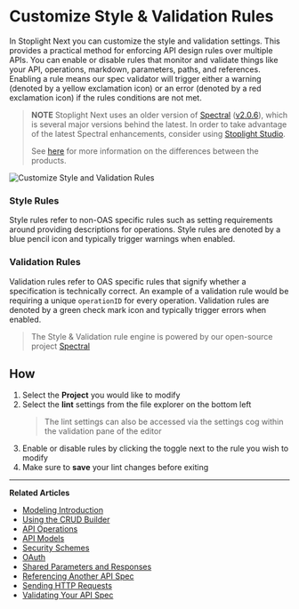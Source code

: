 # Customize Style & Validation Rules

In Stoplight Next you can customize the style and validation settings. This
provides a practical method for enforcing API design rules over multiple APIs.
You can enable or disable rules that monitor and validate things like your API,
operations, markdown, parameters, paths, and references. Enabling a rule means
our spec validator will trigger either a warning (denoted by a yellow
exclamation icon) or an error (denoted by a red exclamation icon) if the rules
conditions are not met.

> **NOTE** Stoplight Next uses an older version of
> [Spectral](https://github.com/stoplightio/spectral)
> ([v2.0.6](https://github.com/stoplightio/spectral/releases/v2.0.6)), which is
> several major versions behind the latest. In order to take advantage of the
> latest Spectral enhancements, consider using [Stoplight
> Studio](https://stoplight.io/studio). 
>
> See
> [here](https://support.stoplight.io/hc/en-us/articles/360035390511-What-are-the-differences-between-the-Stoplight-products-)
> for more information on the differences between the products.

![Customize Style and Validation
Rules](https://github.com/stoplightio/docs/blob/develop/assets/imagesv2/style-validation-rules.png?raw=true)

### Style Rules

Style rules refer to non-OAS specific rules such as setting requirements around
providing descriptions for operations. Style rules are denoted by a blue pencil
icon and typically trigger warnings when enabled.

### Validation Rules

Validation rules refer to OAS specific rules that signify whether a
specification is technically correct. An example of a validation rule would be
requiring a unique `operationID` for every operation. Validation rules are
denoted by a green check mark icon and typically trigger errors when enabled.

> The Style & Validation rule engine is powered by our open-source project
> [Spectral](https://github.com/stoplightio/spectral)

## How

1. Select the **Project** you would like to modify
2. Select the **lint** settings from the file explorer on the bottom left
   > The lint settings can also be accessed via the settings cog within the
   > validation pane of the editor
3. Enable or disable rules by clicking the toggle next to the rule you wish to
   modify
4. Make sure to **save** your lint changes before exiting

---

**Related Articles**

- [Modeling Introduction](/modeling/introduction)
- [Using the CRUD
  Builder](/modeling/modeling-with-openapi/using-the-crud-builder)
- [API Operations](/modeling/modeling-with-openapi/api-operations)
- [API Models](/modeling/modeling-with-openapi/api-models)
- [Security Schemes](/modeling/modeling-with-openapi/security-schemes)
- [OAuth](/modeling/modeling-with-openapi/oauth)
- [Shared Parameters and
  Responses](/modeling/modeling-with-openapi/shared-parameters-and-responses)
- [Referencing Another API
  Spec](/modeling/modeling-with-openapi/referencing-another-api-spec)
- [Sending HTTP Requests](/modeling/modeling-with-openapi/sending-http-requests)
- [Validating Your API
  Spec](/modeling/modeling-with-openapi/validating-your-api-sec)
